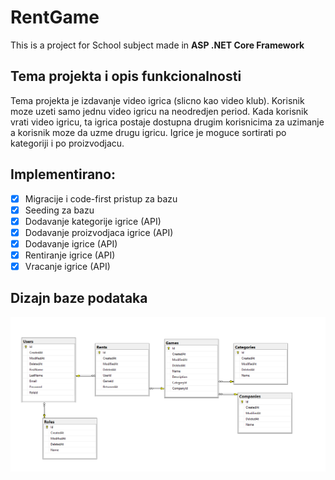 **RentGame**
========
This is a project for School subject made in **ASP .NET Core Framework**  

Tema projekta i opis funkcionalnosti
------------
Tema projekta je izdavanje video igrica (slicno kao video klub). Korisnik moze uzeti samo jednu video igricu na neodredjen period. Kada korisnik vrati video igricu, ta igrica postaje dostupna drugim korisnicima za uzimanje a korisnik moze da uzme drugu igricu. Igrice je moguce sortirati po kategoriji i po proizvodjacu.

Implementirano:  
---------------
- [x] Migracije i code-first pristup za bazu
- [x] Seeding za bazu
- [x] Dodavanje kategorije igrice (API)
- [x] Dodavanje proizvodjaca igrice (API)
- [x] Dodavanje igrice (API)
- [x] Rentiranje igrice (API)
- [x] Vracanje igrice (API)

Dizajn baze podataka
--------------------
![Database design](gamerent_db_design.png "GameRent Database Design")
    
